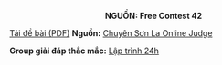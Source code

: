 **<center>NGUỒN: Free Contest 42</center>**

[Tải đề bài (PDF)](/statements/2238/CONVEX.pdf)
**Nguồn:** [Chuyên Sơn La Online Judge](http://csloj.ddns.net/)

**Group giải đáp thắc mắc:** [Lập trình 24h](https://www.facebook.com/groups/1386904321519984)